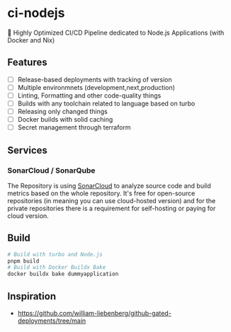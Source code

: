 # ci-nodejs
🤖 Highly Optimized CI/CD Pipeline dedicated to Node.js Applications (with Docker and Nix)

## Features

- [ ] Release-based deployments with tracking of version
- [ ] Multiple environmnets (development,next,production)
- [ ] Linting, Formatting and other code-quality things
- [ ] Builds with any toolchain related to language based on turbo
- [ ] Releasing only changed things
- [ ] Docker builds with solid caching
- [ ] Secret management through terraform

## Services

### SonarCloud / SonarQube

The Repository is using [SonarCloud]() to analyze source code and build metrics based on the whole repository.
It's free for open-source repositories (in meaning you can use cloud-hosted version) and for the private repositories
there is a requirement for self-hosting or paying for cloud version.

## Build

```bash
# Build with turbo and Node.js
pnpm build
# Build with Docker Buildx Bake
docker buildx bake dummyapplication
```

## Inspiration

- https://github.com/william-liebenberg/github-gated-deployments/tree/main
